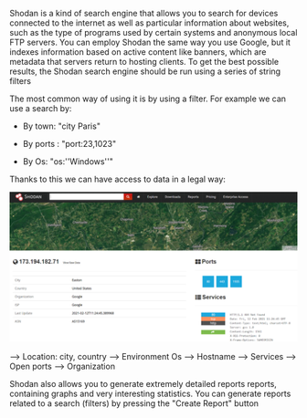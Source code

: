 Shodan is a kind of search engine that allows you to search for devices connected to the internet as well as particular information about websites, such as the type of programs used by certain systems and anonymous local FTP servers. You can employ Shodan the same way you use Google, but it indexes information based on active content like banners, which are metadata that servers return to hosting clients. To get the best possible results, the Shodan search engine should be run using a series of string filters

The most common way of using it is by using a filter.
For example we can use a search by:

- By town: "city Paris"



- By ports : "port:23,1023"



- By Os: "os:''Windows''"



Thanks to this we can have access to data in a legal way:


![image](https://github.com/MichalonCarpino/Tools_Legal_Utilisation/blob/main/Tools_Legal_Utilisation/images/SHO1.PNG)

--> Location: city, country
--> Environment Os
--> Hostname
--> Services
--> Open ports
--> Organization



Shodan also allows you to generate extremely detailed reports
reports, containing graphs and very interesting statistics.
You can generate reports related to a search (filters)
by pressing the "Create Report" button



